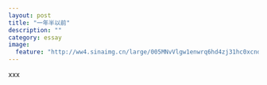 ```yaml
---
layout: post
title: "一年半以前"
description: ""
category: essay 
image:
  feature: "http://ww4.sinaimg.cn/large/005MNvVlgw1enwrq6hd4zj31hc0xcnd0.jpg"
---
```

xxx  


